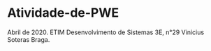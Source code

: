 # Atividade-de-PWE
Abril de 2020.
ETIM Desenvolvimento de Sistemas 3E, 
n°29 Vinicius Soteras Braga.
